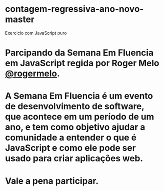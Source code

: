 # contagem-regressiva-ano-novo-master
Exercicio com JavaScript puro 
# Parcipando da Semana Em Fluencia em JavaScript regida por Roger Melo [@rogermelo](https://rogermelo.com.br).
# A Semana Em Fluencia é um evento de desenvolvimento de software, que acontece em um período de um ano, e tem como objetivo ajudar a comunidade a entender o que é JavaScript e como ele pode ser usado para criar aplicações web.


# Vale a pena participar.
